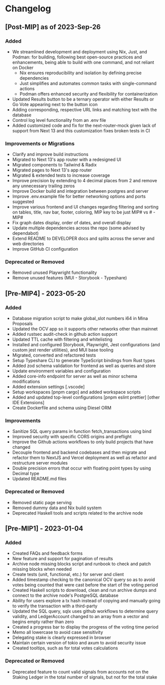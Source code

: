 # Changelog

## [Post-MIP] as of 2023-Sep-26

### Added

- We streamlined development and deployment using Nix, Just, and Podman: for building, following
  best open-source practices and enhancements, being able to build with one command, and not reliant
  on Docker
  - Nix ensures reproducibility and isolation by defining precise dependencies
  - Just simplifies and automates common tasks with single-command actions
  - Podman offers enhanced security and flexibility for containerization
- Updated Results button to be a ternary operator with either Results or Go Vote appearing next to
  the button icon
- Adding corresponding, respective URL links and matching text with the database
- Control log level functionality from an .env file
- Added customized code and fix for the next-router-mock given lack of support from Next 13 and this
  customization fixes broken tests in CI

### Improvements or Migrations

- Clarify and improve build instructions
- Migrated to Next 13's app router with a redesigned UI
- Migrated components to Tailwind & Radix
- Migrated pages to Next 13's app router
- Migrated & extended tests to increase coverage
- Improve precision by extending to 4 decimal places from 2 and remove any unnecessary trailing
  zeros
- Improve Docker build and integration between postgres and server
- Improve .env.example file for better networking options and ports suggested
- Improve various frontend and UI changes regarding filtering and sorting on tables, title, nav bar,
  footer, coloring, MIP key to be just MIP# vs # - MIP#
- Fix graph dates display, order of dates, and overall display
- Update multiple dependencies across the repo (some advised by dependabot)
- Extend README to DEVELOPER docs and splits across the server and web directories
- Improve GitHub CI configuration

### Deprecated or Removed

- Removed unused Playwright functionality
- Remove unused features (MUI - Storybook - Typeshare)

## [Pre-MIP4] - 2023-05-20

### Added

- Database migration script to make global_slot numbers i64 in Mina Proposals
- Updated the OCV app so it supports other networks other than mainnet
- Added rustsec audit-check in github action support
- Updated TTL cache with filtering and whitelisting
- Installed and configured Storybook, Playwright, Jest configurations (and custom jest render
  utilities), and MUI base tooling
- Migrated, converted and refactored tests
- Setup Typeshare CLI to generate TypeScript bindings from Rust types
- Added zod schema validation for frontend as well as queries and store
- Update environment variables and configuration
- Added core-info endpoint for server as well as minor schema modifications
- Added extension settings [.vscode]
- Setup workspaces [pnpm cargo] and added workspace scripts
- Added and updated top-level configurations [pnpm eslint prettier] [other IDE Extensions]
- Create Dockerfile and schema using Diesel ORM

### Improvements

- Sanitize SQL query params in function fetch_transactions using bind
- Improved security with specific CORS origins and preflight
- Improve the Github actions workflows to only build projects that have changed
- Decouple frontend and backend codebases and then migrate and refactor them to NextJS and Vercel
  deployment as well as refactor and restructure server modules
- Double precision errors that occur with floating point types by using Decimal type
- Updated README.md files

### Deprecated or Removed

- Removed static page serving
- Removed dummy data and Nix build system
- Deprecated Haskell tools and scripts related to the archive node

## [Pre-MIP1] - 2023-01-04

### Added

- Created FAQs and feedback forms
- New feature and support for pagination of results
- Archive node missing blocks script and runbook to check and patch missing blocks when needed
- Create tests (unit, functional, etc.) for server and client
- Added timestamp checking to the canonical OCV query so as to avoid votes being counted that were
  cast before the start of the voting period
- Created Haskell scripts to download, clean and run archive dumps and connect to the archive node's
  PostgreSQL database
- Ability for users explore a tx hash instead of copying and manually going to verify the
  transaction with a third-party
- Updated the SQL query, sqlx uses github workflows to determine query validity, and LedgerAccount
  changed to an array from a vector and begins empty rather than zero
- Created a progress bar to display the progress of the voting time period
- Memo all lowercase to avoid case sensitivity
- Delegating stake is clearly expressed in browser
- Maintain certain version of tokio and axum to avoid security issue
- Created tooltips, such as for total votes calculations

### Deprecated or Removed

- Deprecated feature to count valid signals from accounts not on the Staking Ledger in the total
  number of signals, but not for the total stake
